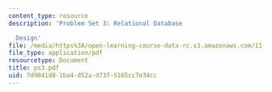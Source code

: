 ```yaml
---
content_type: resource
description: 'Problem Set 3: Relational Database

  Design'
file: /media/https%3A/open-learning-course-data-rc.s3.amazonaws.com/11-521-spatial-database-management-and-advanced-geographic-information-systems-spring-2003/7d9041d81ba4d52ad7375165cc7e34cc_ps3.pdf
file_type: application/pdf
resourcetype: Document
title: ps3.pdf
uid: 7d9041d8-1ba4-d52a-d737-5165cc7e34cc
---
```

